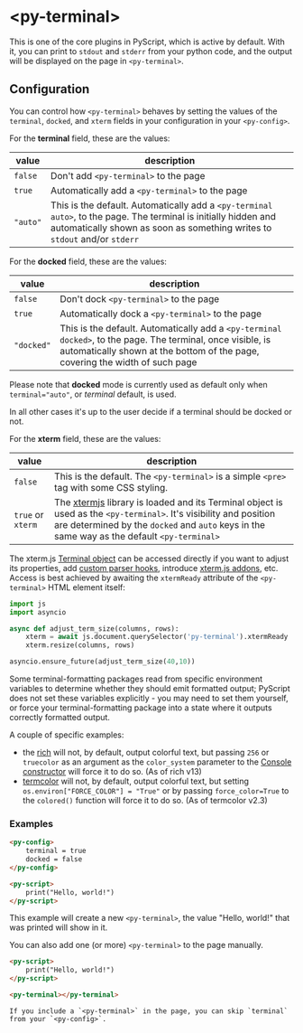 # &lt;py-terminal&gt;

This is one of the core plugins in PyScript, which is active by default. With it, you can print to `stdout` and `stderr` from your python code, and the output will be displayed on the page in `<py-terminal>`.

## Configuration

You can control how `<py-terminal>` behaves by setting the values of the `terminal`, `docked`, and `xterm` fields in your configuration in your `<py-config>`.

For the **terminal** field, these are the values:

| value | description |
|-------|-------------|
| `false` | Don't add `<py-terminal>` to the page |
| `true` | Automatically add a `<py-terminal>` to the page |
| `"auto"` | This is the default. Automatically add a `<py-terminal auto>`, to the page. The terminal is initially hidden and automatically shown as soon as something writes to `stdout` and/or `stderr` |

For the **docked** field, these are the values:

| value | description |
|-------|-------------|
| `false` | Don't dock `<py-terminal>` to the page |
| `true` | Automatically dock a `<py-terminal>` to the page |
| `"docked"` | This is the default. Automatically add a `<py-terminal docked>`, to the page. The terminal, once visible, is automatically shown at the bottom of the page, covering the width of such page |

Please note that **docked** mode is currently used as default only when `terminal="auto"`, or *terminal* default, is used.

In all other cases it's up to the user decide if a terminal should be docked or not.

For the **xterm** field, these are the values:

| value | description |
|-------|-------------|
| `false` | This is the default. The `<py-terminal>` is a simple `<pre>` tag with some CSS styling. |
| `true` or `xterm` | The [xtermjs](http://xtermjs.org/) library is loaded and its Terminal object is used as the `<py-terminal>`. It's visibility and position are determined by the  `docked` and `auto` keys in the same way as the default `<py-terminal>` |

The xterm.js [Terminal object](http://xtermjs.org/docs/api/terminal/classes/terminal/) can be accessed directly if you want to adjust its properties, add [custom parser hooks](http://xtermjs.org/docs/guides/hooks/), introduce [xterm.js addons](http://xtermjs.org/docs/guides/using-addons/), etc. Access is best achieved by awaiting the `xtermReady` attribute of the `<py-terminal>` HTML element itself:

```python
import js
import asyncio

async def adjust_term_size(columns, rows):
    xterm = await js.document.querySelector('py-terminal').xtermReady
    xterm.resize(columns, rows)

asyncio.ensure_future(adjust_term_size(40,10))
```

Some terminal-formatting packages read from specific environment variables to determine whether they should emit formatted output; PyScript does not set these variables explicitly - you may need to set them yourself, or force your terminal-formatting package into a state where it outputs correctly formatted output.

A couple of specific examples:
 - the [rich](https://github.com/Textualize/rich) will not, by default, output colorful text, but passing `256` or `truecolor` as an argument as the `color_system` parameter to the [Console constructor](https://rich.readthedocs.io/en/stable/reference/console.html#rich.console.Console) will force it to do so. (As of rich v13)
 - [termcolor](https://github.com/termcolor/termcolor) will not, by default, output colorful text, but setting `os.environ["FORCE_COLOR"] = "True"` or by passing `force_color=True` to the `colored()` function will force it to do so. (As of termcolor v2.3)

### Examples

```html
<py-config>
    terminal = true
    docked = false
</py-config>

<py-script>
    print("Hello, world!")
</py-script>
```

This example will create a new `<py-terminal>`, the value "Hello, world!" that was printed will show in it.

You can also add one (or more) `<py-terminal>` to the page manually.

```html
<py-script>
    print("Hello, world!")
</py-script>

<py-terminal></py-terminal>
```

```{note}
If you include a `<py-terminal>` in the page, you can skip `terminal` from your `<py-config>`.
```
